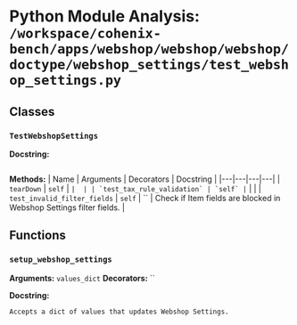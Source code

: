 # Python Module Analysis: `/workspace/cohenix-bench/apps/webshop/webshop/webshop/doctype/webshop_settings/test_webshop_settings.py`

## Classes

### `TestWebshopSettings`


**Docstring:**
```

```

**Methods:**
| Name | Arguments | Decorators | Docstring |
|---|---|---|---|
| `tearDown` | `self` | `` |  |
| `test_tax_rule_validation` | `self` | `` |  |
| `test_invalid_filter_fields` | `self` | `` | Check if Item fields are blocked in Webshop Settings filter fields. |





## Functions

### `setup_webshop_settings`
**Arguments:** `values_dict`
**Decorators:** ``

**Docstring:**
```
Accepts a dict of values that updates Webshop Settings.
```

